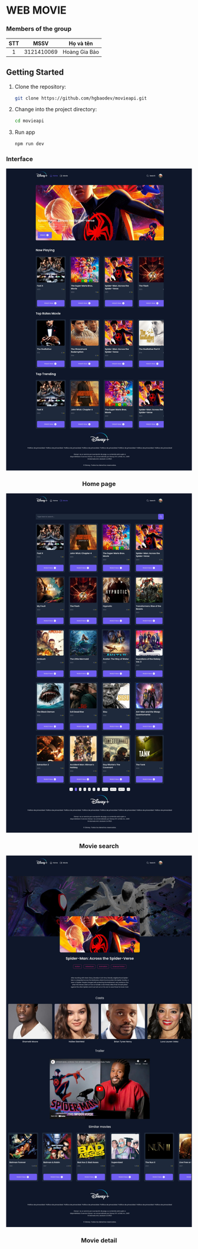 # WEB MOVIE

### Members of the group

| STT |    MSSV    |   Họ và tên   |
| :-: | :--------: | :-----------: |
|  1  | 3121410069 | Hoàng Gia Bảo |

## Getting Started

1. Clone the repository:

   ```bash
   git clone https://github.com/hgbaodev/movieapi.git
   ```

2. Change into the project directory:

   ```bash
   cd movieapi
   ```

3. Run app
   ```bash
   npm run dev
   ```

### Interface

![Interface homepage](./img/homemovie.jpeg)

<h3 align="center">Home page</h3>

![Interface moviesearch](./img/searchmovie.jpeg)

<h3 align="center">Movie search</h3>

![Interface moviedetail](./img/moviedetail.jpeg)

<h3 align="center">Movie detail</h3>
